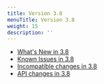 ```yaml
---
title: Version 3.8
menuTitle: Version 3.8
weight: 15
description: ''
---
```

- [What's New in 3.8](whats-new-in-3-8.md)
- [Known Issues in 3.8](known-issues-in-3-8.md)
- [Incompatible changes in 3.8](incompatible-changes-in-3-8.md)
- [API changes in 3.8](api-changes-in-3-8.md)
